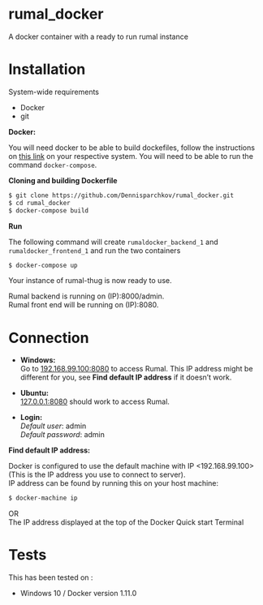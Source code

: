 # rumal_docker
A docker container with a ready to run rumal instance


# Installation 

System-wide requirements
* Docker 
* git

    
**Docker:**

You will need docker to be able to build dockefiles, follow the instructions on [this link](https://docs.docker.com/engine/installation/) on your respective system. You will need to be able to run the command ```docker-compose```.


**Cloning and building Dockerfile**
```sh
$ git clone https://github.com/Dennisparchkov/rumal_docker.git
$ cd rumal_docker
$ docker-compose build 
```

**Run**

The following command will create ```rumaldocker_backend_1``` and ```rumaldocker_frontend_1``` and run the two containers
```sh
$ docker-compose up 
```
Your instance of rumal-thug is now ready to use. 

Rumal backend is running on (IP):8000/admin.  
Rumal front end will be running on (IP):8080.

# Connection

* **Windows:**  
    Go to [192.168.99.100:8080](http://192.168.99.100:8080) to access Rumal. This IP address might be different for you, see **Find default IP address** if it doesn’t work.

* **Ubuntu:**  
    [127.0.0.1:8080](http://127.0.0.1:8080) should work to access Rumal.  

* **Login:**    
    *Default user*: admin  
    *Default password*: admin  




**Find default IP address:**

Docker is configured to use the default machine with IP <192.168.99.100>(This is the IP address you use to connect to server).  
IP address can be found by running this on your host machine: 
```sh
$ docker-machine ip
```  
OR  
The IP address displayed at the top of the Docker Quick start Terminal

# Tests
This has been tested on :  
-  Windows 10 / Docker version 1.11.0




